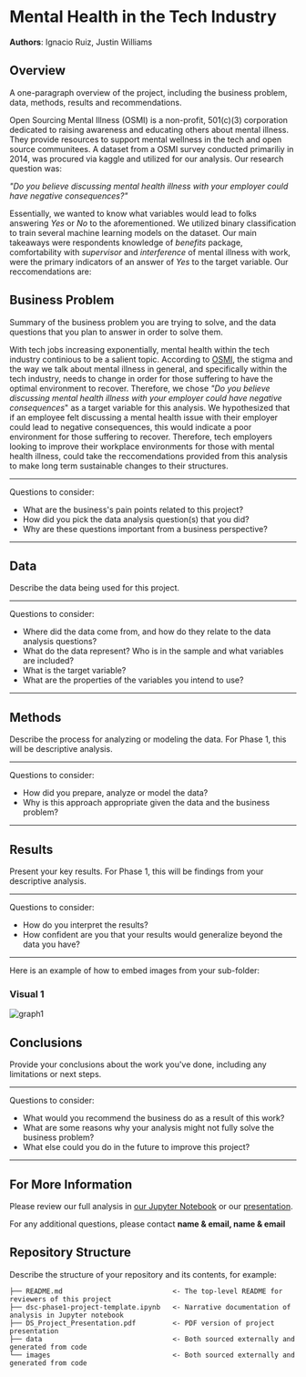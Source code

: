 # Mental Health in the Tech Industry

**Authors**: Ignacio Ruiz, Justin Williams

## Overview

A one-paragraph overview of the project, including the business problem, data, methods, results and recommendations.

Open Sourcing Mental Illness (OSMI) is a non-profit, 501(c)(3) corporation dedicated to raising awareness and educating others about mental illness. They provide resources to support mental wellness in the tech and open source communitees. A dataset from a OSMI survey conducted primariliy in 2014, was procured via kaggle and utilized for our analysis. Our research question was:

_"Do you believe discussing mental health illness with your employer could have negative consequences?"_

Essentially, we wanted to know what variables would lead to folks answering _Yes_ or _No_ to the aforementioned. We utilized binary classification to train several machine learning models on the dataset. Our main takeaways were respondents knowledge of _benefits_ package, comfortability with _supervisor_ and _interference_ of mental illness with work, were the primary indicators of an answer of _Yes_ to the target variable. Our reccomendations are:

## Business Problem

Summary of the business problem you are trying to solve, and the data questions that you plan to answer in order to solve them.

With tech jobs increasing exponentially, mental health within the tech industry continious to be a salient topic. According to [OSMI](https://osmihelp.org/about/about-osmi), the stigma and the way we talk about mental illness in general, and specifically within the tech industry, needs to change in order for those suffering to have the optimal environment to recover. Therefore, we chose _"Do you believe discussing mental health illness with your employer could have negative consequences_" as a target variable for this analysis. We hypothesized that if an employee felt discussing a mental health issue with their employer could lead to negative consequences, this would indicate a poor environment for those suffering to recover. Therefore, tech employers looking to improve their workplace environments for those with mental health illness, could take the reccomendations provided from this analysis to make long term sustainable changes to their structures.


***
Questions to consider:
* What are the business's pain points related to this project?
* How did you pick the data analysis question(s) that you did?
* Why are these questions important from a business perspective?
***

## Data

Describe the data being used for this project.

***
Questions to consider:
* Where did the data come from, and how do they relate to the data analysis questions?
* What do the data represent? Who is in the sample and what variables are included?
* What is the target variable?
* What are the properties of the variables you intend to use?
***

## Methods

Describe the process for analyzing or modeling the data. For Phase 1, this will be descriptive analysis.

***
Questions to consider:
* How did you prepare, analyze or model the data?
* Why is this approach appropriate given the data and the business problem?
***

## Results

Present your key results. For Phase 1, this will be findings from your descriptive analysis.

***
Questions to consider:
* How do you interpret the results?
* How confident are you that your results would generalize beyond the data you have?
***

Here is an example of how to embed images from your sub-folder:

### Visual 1
![graph1](./images/viz1.png)

## Conclusions

Provide your conclusions about the work you've done, including any limitations or next steps.

***
Questions to consider:
* What would you recommend the business do as a result of this work?
* What are some reasons why your analysis might not fully solve the business problem?
* What else could you do in the future to improve this project?
***

## For More Information

Please review our full analysis in [our Jupyter Notebook](./dsc-phase1-project-template.ipynb) or our [presentation](./DS_Project_Presentation.pdf).

For any additional questions, please contact **name & email, name & email**

## Repository Structure

Describe the structure of your repository and its contents, for example:

```
├── README.md                           <- The top-level README for reviewers of this project
├── dsc-phase1-project-template.ipynb   <- Narrative documentation of analysis in Jupyter notebook
├── DS_Project_Presentation.pdf         <- PDF version of project presentation
├── data                                <- Both sourced externally and generated from code
└── images                              <- Both sourced externally and generated from code
```
